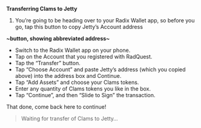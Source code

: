 **Transferring Clams to Jetty**

1. You’re going to be heading over to your Radix Wallet app, so before you go, tap this button to copy Jetty’s Account address

**~button, showing abbreviated address~**

- Switch to the Radix Wallet app on your phone.
- Tap on the Account that you registered with RadQuest.
- Tap the “Transfer” button.
- Tap “Choose Account” and paste Jetty’s address (which you copied above) into the address box and Continue.
- Tap “Add Assets” and choose your Clams tokens.
- Enter any quantity of Clams tokens you like in the box.
- Tap “Continue”, and then “Slide to Sign” the transaction.

That done, come back here to continue!

> Waiting for transfer of Clams to Jetty…
